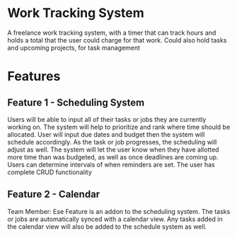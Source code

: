 # Work Tracking System 
A freelance work tracking system, with a timer that can track hours and holds a total that the user could charge for that work. Could also hold tasks and upcoming projects, for task management

# Features 
## Feature 1 - Scheduling System 

Users will be able to input all of their tasks or jobs they are currently working on. The system will help to prioritize and rank where time should be allocated.  User will input due dates and budget then the system will schedule accordingly.  As the task or job progresses, the scheduling will adjust as well. The system will let the user know when they have allotted more time than was budgeted, as well as once deadlines are coming up.  Users can determine intervals of when reminders are set.  The user has complete CRUD functionality  

## Feature 2 - Calendar 
Team Member: Ese
Feature is an addon to the scheduling system.  The tasks or jobs are automatically synced with a calendar view. Any tasks added in the calendar view will also be added to the schedule system as well.
